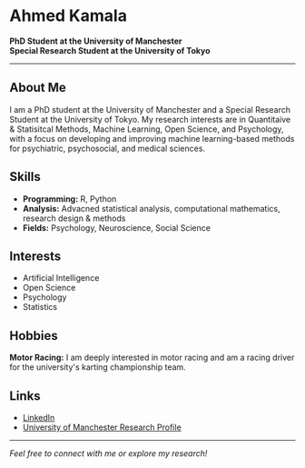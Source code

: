 # Ahmed Kamala

**PhD Student at the University of Manchester**  
**Special Research Student at the University of Tokyo**

---

## About Me

I am a PhD student at the University of Manchester and a Special Research Student at the University of Tokyo. 
My research interests are in Quantitaive & Statisitcal Methods, Machine Learning, Open Science, and Psychology, 
with a focus on developing and improving machine learning-based methods for psychiatric, psychosocial, and medical sciences.

## Skills

- **Programming:** R, Python
- **Analysis:** Advacned statistical analysis, computational mathematics, research design & methods
- **Fields:** Psychology, Neuroscience, Social Science


## Interests

- Artificial Intelligence
- Open Science
- Psychology
- Statistics


## Hobbies

**Motor Racing:** I am deeply interested in motor racing and am a racing driver for the university's karting championship team.

## Links

- [LinkedIn](https://www.linkedin.com/in/ahmed-kamala-7859061a1)
- [University of Manchester Research Profile](https://research.manchester.ac.uk/en/persons/ahmed-kamala)



---

*Feel free to connect with me or explore my research!*
